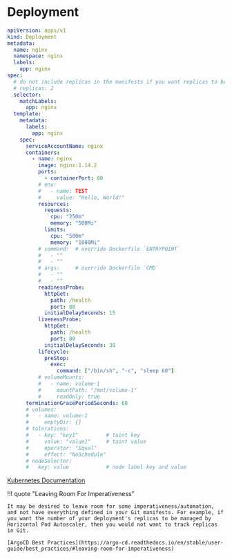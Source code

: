# Deployment

``` yaml title="deployment.yaml"
apiVersion: apps/v1
kind: Deployment
metadata:
  name: nginx
  namespace: nginx
  labels:
    app: nginx
spec:
  # do not include replicas in the manifests if you want replicas to be controlled by HPA
  # replicas: 2
  selector:
    matchLabels:
      app: nginx
  template:
    metadata:
      labels:
        app: nginx
    spec:
      serviceAccountName: nginx
      containers:
        - name: nginx
          image: nginx:1.14.2
          ports:
            - containerPort: 80
          # env:
          #   - name: TEST
          #     value: "Hello, World!"
          resources:
            requests:
              cpu: "250m"
              memory: "500Mi"
            limits:
              cpu: "500m"
              memory: "1000Mi"
          # command:  # override Dockerfile `ENTRYPOINT`
          #   - ""
          #   - ""
          # args:     # override Dockerfile `CMD`
          #   - ""
          #   - ""
          readinessProbe:
            httpGet:
              path: /health
              port: 80
            initialDelaySeconds: 15
          livenessProbe:
            httpGet:
              path: /health
              port: 80
            initialDelaySeconds: 30
          lifecycle:
            preStop:
              exec:
                command: ["/bin/sh", "-c", "sleep 60"]
          # volumeMounts:
          #   - name: volume-1
          #     mountPath: "/mnt/volume-1"
          #     readOnly: true
      terminationGracePeriodSeconds: 60
      # volumes:
      #   - name: volume-1
      #     emptyDir: {}
      # tolerations:
      #   - key: "key1"         # taint key
      #     value: "value1"     # taint value
      #     operator: "Equal"
      #     effect: "NoSchedule"
      # nodeSelector:
      #   key: value            # node label key and value
```

[Kubernetes Documentation](https://kubernetes.io/ko/docs/concepts/workloads/controllers/deployment/)

!!! quote "Leaving Room For Imperativeness"

    It may be desired to leave room for some imperativeness/automation, and not have everything defined in your Git manifests. For example, if you want the number of your deployment's replicas to be managed by Horizontal Pod Autoscaler, then you would not want to track replicas in Git.

    [ArgoCD Best Practices](https://argo-cd.readthedocs.io/en/stable/user-guide/best_practices/#leaving-room-for-imperativeness)